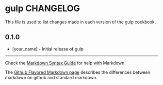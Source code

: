 gulp CHANGELOG
==============

This file is used to list changes made in each version of the gulp cookbook.

0.1.0
-----
- [your_name] - Initial release of gulp

- - -
Check the [Markdown Syntax Guide](http://daringfireball.net/projects/markdown/syntax) for help with Markdown.

The [Github Flavored Markdown page](http://github.github.com/github-flavored-markdown/) describes the differences between markdown on github and standard markdown.
